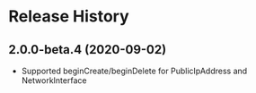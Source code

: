 # Release History

## 2.0.0-beta.4 (2020-09-02)

- Supported beginCreate/beginDelete for PublicIpAddress and NetworkInterface
